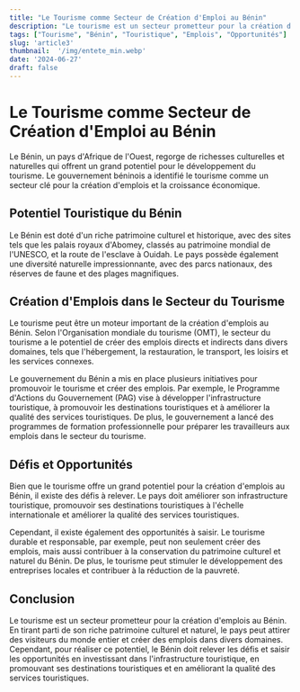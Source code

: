 ```yaml
---
title: "Le Tourisme comme Secteur de Création d'Emploi au Bénin"
description: "Le tourisme est un secteur prometteur pour la création d'emplois au Bénin. En tirant parti de son riche patrimoine culturel et naturel, le pays peut attirer des visiteurs du monde entier et créer des emplois dans divers domaines."
tags: ["Tourisme", "Bénin", "Touristique", "Emplois", "Opportunités"]
slug: 'article3'
thumbnail:  '/img/entete_min.webp'
date: '2024-06-27'
draft: false
---
```


# Le Tourisme comme Secteur de Création d'Emploi au Bénin

Le Bénin, un pays d'Afrique de l'Ouest, regorge de richesses culturelles et naturelles qui offrent un grand potentiel pour le développement du tourisme. Le gouvernement béninois a identifié le tourisme comme un secteur clé pour la création d'emplois et la croissance économique.

## Potentiel Touristique du Bénin

Le Bénin est doté d'un riche patrimoine culturel et historique, avec des sites tels que les palais royaux d'Abomey, classés au patrimoine mondial de l'UNESCO, et la route de l'esclave à Ouidah. Le pays possède également une diversité naturelle impressionnante, avec des parcs nationaux, des réserves de faune et des plages magnifiques.

## Création d'Emplois dans le Secteur du Tourisme

Le tourisme peut être un moteur important de la création d'emplois au Bénin. Selon l'Organisation mondiale du tourisme (OMT), le secteur du tourisme a le potentiel de créer des emplois directs et indirects dans divers domaines, tels que l'hébergement, la restauration, le transport, les loisirs et les services connexes.

Le gouvernement du Bénin a mis en place plusieurs initiatives pour promouvoir le tourisme et créer des emplois. Par exemple, le Programme d'Actions du Gouvernement (PAG) vise à développer l'infrastructure touristique, à promouvoir les destinations touristiques et à améliorer la qualité des services touristiques. De plus, le gouvernement a lancé des programmes de formation professionnelle pour préparer les travailleurs aux emplois dans le secteur du tourisme.

## Défis et Opportunités

Bien que le tourisme offre un grand potentiel pour la création d'emplois au Bénin, il existe des défis à relever. Le pays doit améliorer son infrastructure touristique, promouvoir ses destinations touristiques à l'échelle internationale et améliorer la qualité des services touristiques.

Cependant, il existe également des opportunités à saisir. Le tourisme durable et responsable, par exemple, peut non seulement créer des emplois, mais aussi contribuer à la conservation du patrimoine culturel et naturel du Bénin. De plus, le tourisme peut stimuler le développement des entreprises locales et contribuer à la réduction de la pauvreté.

## Conclusion

Le tourisme est un secteur prometteur pour la création d'emplois au Bénin. En tirant parti de son riche patrimoine culturel et naturel, le pays peut attirer des visiteurs du monde entier et créer des emplois dans divers domaines. Cependant, pour réaliser ce potentiel, le Bénin doit relever les défis et saisir les opportunités en investissant dans l'infrastructure touristique, en promouvant ses destinations touristiques et en améliorant la qualité des services touristiques.